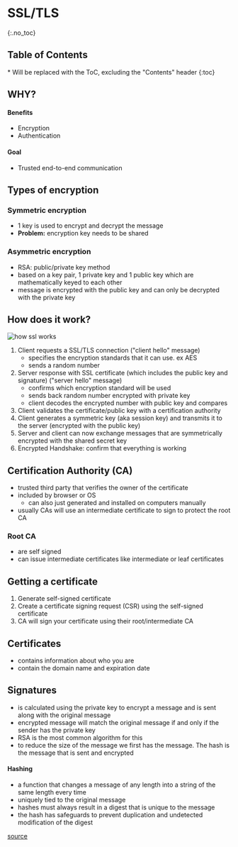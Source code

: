 # SSL/TLS

{:.no_toc}

<h2 id="toc-header">Table of Contents <i class="fa fa-chevron-up" aria-hidden="true" id="toc-arrow"></i></h2>
* Will be replaced with the ToC, excluding the "Contents" header
{:toc}


## WHY?

#### Benefits
- Encryption
- Authentication

#### Goal
- Trusted end-to-end communication

## Types of encryption
### Symmetric encryption
- 1 key is used to encrypt and decrypt the message
- **Problem:** encryption key needs to be shared

### Asymmetric encryption
- RSA: public/private key method
- based on a key pair, 1 private key and 1 public key which are mathematically keyed to each other
- message is encrypted with the public key and can only be decrypted with the private key

## How does it work?

![how ssl works](../../pictures/ssl.gif)

1. Client requests a SSL/TLS connection ("client hello" message)
	- specifies the encryption standards that it can use. ex AES
	- sends a random number
2. Server response with SSL certificate (which includes the public key and signature) ("server hello" message)
	- confirms which encryption standard will be used
	- sends back random number encrypted with private key
	- client decodes the encrypted number with public key and compares 
3. Client validates the certificate/public key with a certification authority
4. Client generates a symmetric key (aka session key) and transmits it to the server (encrypted with the public key)
5. Server and client can now exchange messages that are symmetrically encrypted with the shared secret key
6. Encrypted Handshake: confirm that everything is working

## Certification Authority (CA)
- trusted third party that verifies the owner of the certificate
- included by browser or OS
	- can also just generated and installed on computers manually
- usually CAs will use an intermediate certificate to sign to protect the root CA

### Root CA
- are self signed
- can issue intermediate certificates like intermediate or leaf certificates

## Getting a certificate
1. Generate  self-signed certificate
2. Create a certificate signing request (CSR) using the self-signed certificate
3. CA will sign your certificate using their root/intermediate CA

## Certificates
- contains information about who you are
- contain the domain name and expiration date

## Signatures
- is calculated using the private key to encrypt a message and is sent along with the original message
- encrypted message will match the original message if and only if the sender has the private key
- RSA is the most common algorithm for this
- to reduce the size of the message we first has the message. The hash is the message that is sent and encrypted

#### Hashing

- a function that changes a message of any length into a string of the same length every time
- uniquely tied to the original message
- hashes must always result in a digest that is unique to the message
- the hash has safeguards to prevent duplication and undetected modification of the digest

[source](https://www.lynda.com/SSL-tutorials/Understanding-Secure-Sockets-Layer/178124-2.html) 